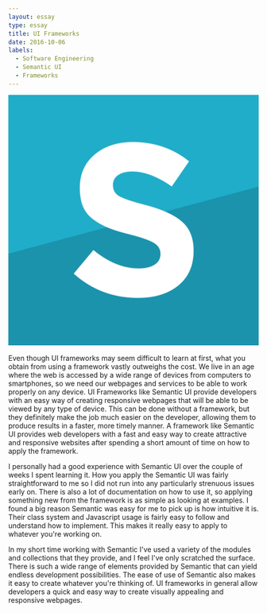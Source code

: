```yaml
---
layout: essay
type: essay
title: UI Frameworks
date: 2016-10-06
labels:
  - Software Engineering
  - Semantic UI
  - Frameworks
---
```


<img class="ui medium round floated middle image" src="../images/semantic.jpg">

Even though UI frameworks may seem difficult to learn at first, what you obtain from using a framework vastly outweighs the cost. We live in an age where the web is accessed by a wide range of devices from computers to smartphones, so we need our webpages and services to be able to work properly on any device. UI Frameworks like Semantic UI provide developers with an easy way of creating responsive webpages that will be able to be viewed by any type of device. This can be done without a framework, but they definitely make the job much easier on the developer, allowing them to produce results in a faster, more timely manner. A framework like Semantic UI provides web developers with a fast and easy way to create attractive and responsive websites after spending a short amount of time on how to apply the framework.

I personally had a good experience with Semantic UI over the couple of weeks I spent learning it. How you apply the Semantic UI was fairly straightforward to me so I did not run into any particularly strenuous issues early on. There is also a lot of documentation on how to use it, so applying something new from the framework is as simple as looking at examples. I found a big reason Semantic was easy for me to pick up is how intuitive it is. Their class system and Javascript usage is fairly easy to follow and understand how to implement. This makes it really easy to apply to whatever you're working on. 

In my short time working with Semantic I've used a variety of the modules and collections that they provide, and I feel I've only scratched the surface. There is such a wide range of elements provided by Semantic that can yield endless development possibilities. The ease of use of Semantic also makes it easy to create whatever you're thinking of. UI frameworks in general allow developers a quick and easy way to create visually appealing and responsive webpages.

